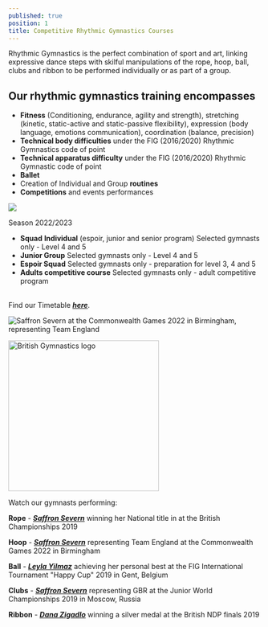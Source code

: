 ```yaml
---
published: true
position: 1
title: Competitive Rhythmic Gymnastics Courses
---
```

Rhythmic Gymnastics is the perfect combination of sport and art, linking expressive dance steps with skilful manipulations of the rope, hoop, ball, clubs and ribbon to be performed individually or as part of a group.

## Our rhythmic gymnastics training encompasses

* **Fitness** (Conditioning, endurance, agility and strength),
  stretching (kinetic, static-active and static-passive flexibility), expression (body language, emotions communication), coordination (balance, precision)
* **Technical body difficulties** under the FIG (2016/2020) Rhythmic Gymnastics code of point
* **Technical apparatus difficulty** under the FIG (2016/2020) Rhythmic Gymnastic code of point
* **Ballet**
* Creation of Individual and Group **routines**
* **Competitions** and events performances

![](/assets/img-20180513-wa0048.jpg)

Season 2022/2023

* **Squad** **Individual** (espoir, junior and senior program) Selected gymnasts only - Level 4 and 5
* **Junior Group** Selected gymnasts only - Level 4 and 5
* **Espoir Squad** Selected gymnasts only - preparation for level 3, 4 and 5
* **Adults competitive course** Selected gymnasts only - adult competitive program

\
Find our Timetable ***[here](https://www.rhythmicexcellence.london/timetable)***.

![Saffron Severn at the Commonwealth Games 2022 in Birmingham, representing Team England](/assets/screenshot-2023-10-02-at-12.47.05.png)

<img src="/assets/british-gymnastics-logo.png" alt="British Gymnastics logo" style="width:300px;border-radius:0;" />

Watch our gymnasts performing:

**R﻿ope** - ***[Saffron Severn](https://www.youtube.com/watch?v=HL1YgOUJ4xw&t=20s)*** winning her National title in at the British Championships 2019

**H﻿oop** - ***[Saffron Severn](https://www.youtube.com/watch?v=Ifo9rw8c5nw&t=18s)*** representing Team England at the Commonwealth Games 2022 in Birmingham

**Ball** - ***[Leyla Yilmaz](https://www.youtube.com/watch?v=GC6xiPcsHRg)*** achieving her personal best at the FIG International Tournament "Happy Cup" 2019 in Gent, Belgium

**C﻿lubs** - ***[Saffron Severn](https://www.youtube.com/watch?v=bhr-MOC8bpg&t=17s)*** representing GBR at the Junior World Championships 2019 in Moscow, Russia

**R﻿ibbon** - ***[Dana Zigadlo](https://www.youtube.com/watch?v=zy4KFiZsSxc)*** winning a silver medal at the British NDP finals 2019